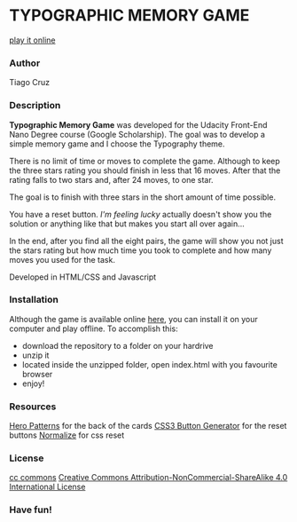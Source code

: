 # TYPOGRAPHIC MEMORY GAME
[play it online](https://tfncruz.github.io/typography-memory-game/)

### Author
Tiago Cruz

### Description
**Typographic Memory Game** was developed for the Udacity Front-End Nano Degree course (Google Scholarship). The goal was to develop a simple memory game and I choose the Typography theme.

There is no limit of time or moves to complete the game. Although to keep the three stars rating you should finish in less that 16 moves. After that the rating falls to two stars and, after 24 moves, to one star.

The goal is to finish with three stars in the short amount of time possible.

You have a reset button. *I'm feeling lucky* actually doesn't show you the solution or anything like that but makes you start all over again…

In the end, after you find all the eight pairs, the game will show you not just the stars rating but how much time you took to complete and how many moves you used for the task.

Developed in HTML/CSS and Javascript

### Installation
Although the game is available online [here](https://tfncruz.github.io/typography-memory-game/), you can install it on your computer and play offline. To accomplish this:
* download the repository to a folder on your hardrive
* unzip it
* located inside the unzipped folder, open index.html with you favourite browser
* enjoy!

### Resources
[Hero Patterns](http://heropatterns.com) for the back of the cards
[CSS3 Button Generator](http://css3buttongenerator.com/) for the reset buttons
[Normalize](https://necolas.github.io/normalize.css/) for css reset

### License
[cc commons](https://i.creativecommons.org/l/by-nc-sa/4.0/80x15.png)
[Creative Commons Attribution-NonCommercial-ShareAlike 4.0 International License](http://creativecommons.org/licenses/by-nc-sa/4.0/)

### Have fun!

